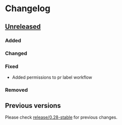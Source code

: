 # Changelog

## [Unreleased](https://github.com/decidim/decidim/tree/HEAD)

### Added

### Changed

### Fixed

* Added permissions to pr label workflow

### Removed

## Previous versions

Please check [release/0.28-stable](https://github.com/decidim/decidim/blob/release/0.28-stable/CHANGELOG.md) for previous changes.

